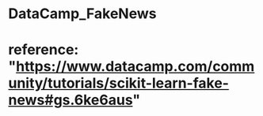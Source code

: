 # DataCamp_FakeNews
# reference: "https://www.datacamp.com/community/tutorials/scikit-learn-fake-news#gs.6ke6aus"
